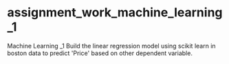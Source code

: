 # assignment_work_machine_learning_1
Machine Learning _1 Build the linear regression model using scikit learn in boston data to predict 'Price' based on other dependent variable.
